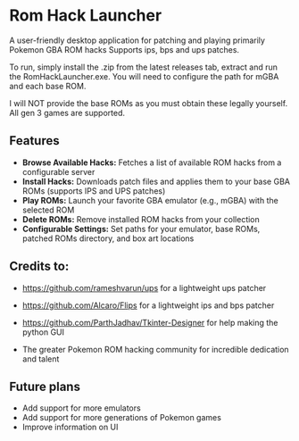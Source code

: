 # Rom Hack Launcher

A user-friendly desktop application for patching and playing primarily Pokemon GBA ROM hacks
Supports ips, bps and ups patches.

To run, simply install the .zip from the latest releases tab, extract and run the RomHackLauncher.exe.
You will need to configure the path for mGBA and each base ROM.

I will NOT provide the base ROMs as you must obtain these legally yourself.
All gen 3 games are supported.

## Features

*   **Browse Available Hacks:** Fetches a list of available ROM hacks from a configurable server
*   **Install Hacks:** Downloads patch files and applies them to your base GBA ROMs (supports IPS and UPS patches)
*   **Play ROMs:** Launch your favorite GBA emulator (e.g., mGBA) with the selected ROM
*   **Delete ROMs:** Remove installed ROM hacks from your collection
*   **Configurable Settings:** Set paths for your emulator, base ROMs, patched ROMs directory, and box art locations

## Credits to:

* https://github.com/rameshvarun/ups for a lightweight ups patcher

* https://github.com/Alcaro/Flips for a lightweight ips and bps patcher

* https://github.com/ParthJadhav/Tkinter-Designer for help making the python GUI

* The greater Pokemon ROM hacking community for incredible dedication and talent

## Future plans
*  Add support for more emulators
*  Add support for more generations of Pokemon games
*  Improve information on UI
